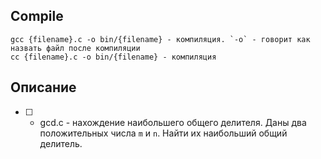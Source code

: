 ## Compile

    gcc {filename}.c -o bin/{filename} - компиляция. `-o` - говорит как назвать файл после компиляции
    cc {filename}.c -o bin/{filename} - компиляция

## Описание

- [ ] - gcd.c - нахождение наибольшего общего делителя. Даны два положительных числа `m` и `n`. Найти их наибольший общий делитель.  